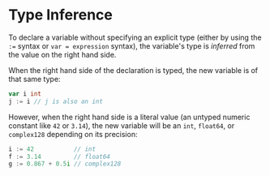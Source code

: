 # Type Inference

To declare a variable without specifying an explicit type (either by using the `:=` syntax or `var = expression` syntax), the variable's type is *inferred* from the value on the right hand side.

When the right hand side of the declaration is typed, the new variable is of that same type:

```go
var i int
j := i // j is also an int
```

However, when the right hand side is a literal value (an untyped numeric constant like `42` or `3.14`), the new variable will be an `int`, `float64`, or `complex128` depending on its precision:

```go
i := 42           // int
f := 3.14         // float64
g := 0.867 + 0.5i // complex128
```

